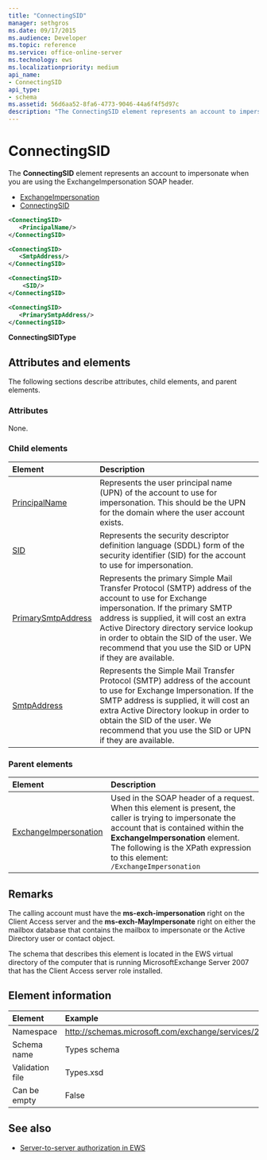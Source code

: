 ```yaml
---
title: "ConnectingSID"
manager: sethgros
ms.date: 09/17/2015
ms.audience: Developer
ms.topic: reference
ms.service: office-online-server
ms.technology: ews
ms.localizationpriority: medium
api_name:
- ConnectingSID
api_type:
- schema
ms.assetid: 56d6aa52-8fa6-4773-9046-44a6f4f5d97c
description: "The ConnectingSID element represents an account to impersonate when you are using the ExchangeImpersonation SOAP header."
---
```


# ConnectingSID

The **ConnectingSID** element represents an account to impersonate when you are using the ExchangeImpersonation SOAP header. 
  
- [ExchangeImpersonation](exchangeimpersonation.md) 
- [ConnectingSID](connectingsid.md)
  
```xml
<ConnectingSID>
   <PrincipalName/>
</ConnectingSID>
```

```xml
<ConnectingSID>
   <SmtpAddress/>
</ConnectingSID>
```

```xml
<ConnectingSID>
    <SID/> 
</ConnectingSID>
```

```xml
<ConnectingSID>
   <PrimarySmtpAddress/>
</ConnectingSID>
```

**ConnectingSIDType**

## Attributes and elements

The following sections describe attributes, child elements, and parent elements.
  
### Attributes

None.
  
### Child elements

|**Element**|**Description**|
|:-----|:-----|
|[PrincipalName](principalname.md) <br/> |Represents the user principal name (UPN) of the account to use for impersonation. This should be the UPN for the domain where the user account exists.  <br/> |
|[SID](sid.md) <br/> |Represents the security descriptor definition language (SDDL) form of the security identifier (SID) for the account to use for impersonation.  <br/> |
|[PrimarySmtpAddress](primarysmtpaddress.md) <br/> |Represents the primary Simple Mail Transfer Protocol (SMTP) address of the account to use for Exchange impersonation. If the primary SMTP address is supplied, it will cost an extra Active Directory directory service lookup in order to obtain the SID of the user. We recommend that you use the SID or UPN if they are available.  <br/> |
|[SmtpAddress](smtpaddress.md) <br/> |Represents the Simple Mail Transfer Protocol (SMTP) address of the account to use for Exchange Impersonation. If the SMTP address is supplied, it will cost an extra Active Directory lookup in order to obtain the SID of the user. We recommend that you use the SID or UPN if they are available.  <br/> |
   
### Parent elements

|**Element**|**Description**|
|:-----|:-----|
|[ExchangeImpersonation](exchangeimpersonation.md) <br/> |Used in the SOAP header of a request. When this element is present, the caller is trying to impersonate the account that is contained within the **ExchangeImpersonation** element.  <br/> The following is the XPath expression to this element:  <br/>  `/ExchangeImpersonation` <br/> |
   
## Remarks

The calling account must have the **ms-exch-impersonation** right on the Client Access server and the **ms-exch-MayImpersonate** right on either the mailbox database that contains the mailbox to impersonate or the Active Directory user or contact object. 
  
The schema that describes this element is located in the EWS virtual directory of the computer that is running MicrosoftExchange Server 2007 that has the Client Access server role installed.
  
## Element information

| Element | Example |
|:-----|:-----|
|Namespace  <br/> |http://schemas.microsoft.com/exchange/services/2006/types  <br/> |
|Schema name  <br/> |Types schema  <br/> |
|Validation file  <br/> |Types.xsd  <br/> |
|Can be empty  <br/> |False  <br/> |
   
## See also

- [Server-to-server authorization in EWS](https://msdn.microsoft.com/library/f1610a20-672d-448b-8c00-5b0fbcaf31cb%28Office.15%29.aspx)

